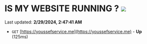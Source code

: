 # IS MY WEBSITE RUNNING ? [![](https://img.shields.io/static/v1?label=Sponsor&message=%E2%9D%A4&logo=GitHub&color=%23fe8e86)](https://github.com/sponsors/<username>)

Last updated: **2/29/2024, 2:47:41 AM**

- `GET` [https://youssefservice.me](https://youssefservice.me) - **Up** (125ms)
